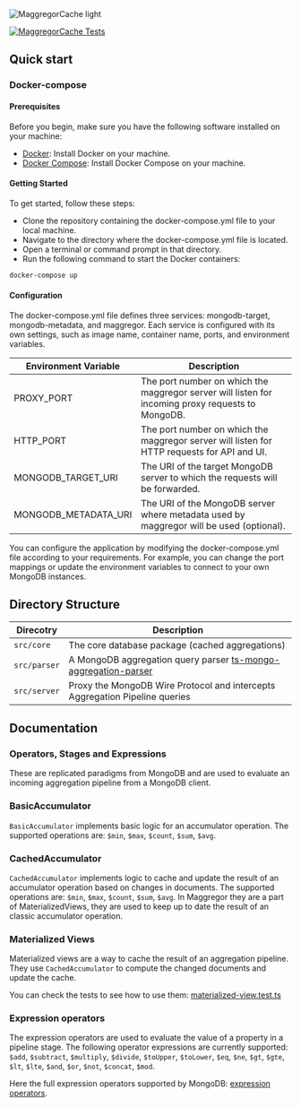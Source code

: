 <picture>
  <source media="(prefers-color-scheme: dark)" srcset="https://user-images.githubusercontent.com/32603471/227660775-500b7b52-37f6-469c-beea-f3d0f940b4cd.png">
  <img alt="MaggregorCache light" src="https://user-images.githubusercontent.com/32603471/227661043-e747c07d-7813-432d-a866-d1e700461c80.png">
</picture>

[![MaggregorCache Tests](https://github.com/estebgonza/maggregordb/actions/workflows/tests.yaml/badge.svg)](#)

## Quick start

### Docker-compose

#### Prerequisites

Before you begin, make sure you have the following software installed on your machine:

- [Docker](https://docs.docker.com/get-docker/): Install Docker on your machine.
- [Docker Compose](https://docs.docker.com/compose/install/): Install Docker Compose on your machine.

#### Getting Started

To get started, follow these steps:

- Clone the repository containing the docker-compose.yml file to your local machine.
- Navigate to the directory where the docker-compose.yml file is located.
- Open a terminal or command prompt in that directory.
- Run the following command to start the Docker containers:

```bash
docker-compose up
```

#### Configuration

The docker-compose.yml file defines three services: mongodb-target, mongodb-metadata, and maggregor. Each service is configured with its own settings, such as image name, container name, ports, and environment variables.

| Environment Variable | Description                                                                                       |
| -------------------- | ------------------------------------------------------------------------------------------------- |
| PROXY_PORT           | The port number on which the maggregor server will listen for incoming proxy requests to MongoDB. |
| HTTP_PORT            | The port number on which the maggregor server will listen for HTTP requests for API and UI.       |
| MONGODB_TARGET_URI   | The URI of the target MongoDB server to which the requests will be forwarded.                     |
| MONGODB_METADATA_URI | The URI of the MongoDB server where metadata used by maggregor will be used (optional).           |

You can configure the application by modifying the docker-compose.yml file according to your requirements. For example, you can change the port mappings or update the environment variables to connect to your own MongoDB instances.

## Directory Structure

| Direcotry    | Description                                                                                                                 |
| ------------ | --------------------------------------------------------------------------------------------------------------------------- |
| `src/core`   | The core database package (cached aggregations)                                                                             |
| `src/parser` | A MongoDB aggregation query parser [ts-mongo-aggregation-parser](https://github.com/estebgonza/ts-mongo-aggregation-parser) |
| `src/server` | Proxy the MongoDB Wire Protocol and intercepts Aggregation Pipeline queries                                                 |

## Documentation

### Operators, Stages and Expressions

These are replicated paradigms from MongoDB and are used to evaluate an incoming aggregation pipeline from a MongoDB client.

### BasicAccumulator

`BasicAccumulator` implements basic logic for an accumulator operation.
The supported operations are: `$min`, `$max`, `$count`, `$sum`, `$avg`.

### CachedAccumulator

`CachedAccumulator` implements logic to cache and update the result of an accumulator operation based on changes in documents.
The supported operations are: `$min`, `$max`, `$count`, `$sum`, `$avg`.
In Maggregor they are a part of MaterializedViews, they are used to keep up to date the result of an classic accumulator operation.

### Materialized Views

Materialized views are a way to cache the result of an aggregation pipeline.
They use `CachedAccumulator` to compute the changed documents and update the cache.

You can check the tests to see how to use them: [materialized-view.test.ts](packages/core/tests/materialized-view.test.ts)

### Expression operators

The expression operators are used to evaluate the value of a property in a pipeline stage.
The following operator expressions are currently supported: `$add`, `$subtract`, `$multiply`, `$divide`, `$toUpper`, `$toLower`, `$eq`, `$ne`, `$gt`, `$gte`, `$lt`, `$lte`, `$and`, `$or`, `$not`, `$concat`, `$mod`.

Here the full expression operators supported by MongoDB: [expression operators](https://www.mongodb.com/docs/manual/reference/operator/aggregation/#aggregation-pipeline-operators).
